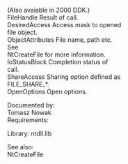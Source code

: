 \(Also avaiable in 2000 DDK.\) \
FileHandle Result of call. \
DesiredAccess Access mask to opened \
file object. \
ObjectAttributes File name, path etc. \
See \
NtCreateFile for more information. \
IoStatusBlock Completion status of \
call. \
ShareAccess Sharing option defined as \
FILE\_SHARE\_\*. \
OpenOptions Open options.

Documented by: \
Tomasz Nowak \
Requirements:

Library: ntdll.lib

See also: \
NtCreateFile
